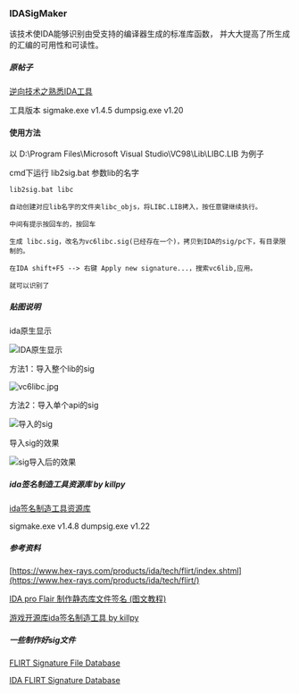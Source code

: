 

### IDASigMaker

该技术使IDA能够识别由受支持的编译器生成的标准库函数， 并大大提高了所生成的汇编的可用性和可读性。

##### 原帖子

[逆向技术之熟悉IDA工具](https://bbs.pediy.com/thread-224499.htm)

工具版本 sigmake.exe v1.4.5  dumpsig.exe v1.20 

#### 使用方法

以 D:\Program Files\Microsoft Visual Studio\VC98\Lib\LIBC.LIB 为例子

cmd下运行  lib2sig.bat  参数lib的名字

```
lib2sig.bat libc
```

```
自动创建对应lib名字的文件夹libc_objs，将LIBC.LIB拷入，按任意键继续执行。

中间有提示按回车的，按回车

生成 libc.sig，改名为vc6libc.sig(已经存在一个)，拷贝到IDA的sig/pc下，有目录限制的。

在IDA shift+F5 --> 右键 Apply new signature...，搜索vc6lib,应用。

就可以识别了
```


##### 贴图说明

ida原生显示

![IDA原生显示](./1.jpg)


方法1：导入整个lib的sig
 
![vc6libc.jpg](vc6libc.jpg)


方法2：导入单个api的sig

![导入的sig](./2.jpg)

 
导入sig的效果

![sig导入后的效果](3.jpg)


##### ida签名制造工具资源库 by killpy 

[ida签名制造工具资源库](ida签名制造工具资源库) 

sigmake.exe v1.4.8  dumpsig.exe v1.22

##### 参考资料

[https://www.hex-rays.com/products/ida/tech/flirt/index.shtml](https://www.hex-rays.com/products/ida/tech/flirt/)


[IDA pro Flair 制作静态库文件签名 (图文教程)](https://blog.csdn.net/cwg2552298/article/details/81749521)


[游戏开源库ida签名制造工具 by killpy](https://bbs.pediy.com/thread-248815.htm) 



##### 一些制作好sig文件

[FLIRT Signature File Database](https://github.com/Maktm/FLIRTDB)


[IDA FLIRT Signature Database](https://github.com/push0ebp/sig-database)









